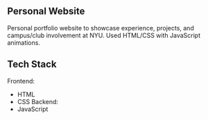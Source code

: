 ## Personal Website ##

Personal portfolio website to showcase experience, projects, and campus/club involvement at NYU. Used HTML/CSS with JavaScript animations.

## Tech Stack ##

Frontend:
  - HTML
  - CSS
Backend:
  - JavaScript
